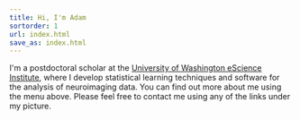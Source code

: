 ```yaml
---
title: Hi, I'm Adam
sortorder: 1
url: index.html
save_as: index.html
---
```


I'm a postdoctoral scholar at the 
<a href="https://escience.washington.edu/"
   target="_blank"
   rel="noopener noreferrer">University of Washington eScience Institute</a>,
where I develop statistical learning techniques and software for the
analysis of neuroimaging data. You can find out more about me using the
menu above. Please feel free to contact me using any of the links under
my picture.
